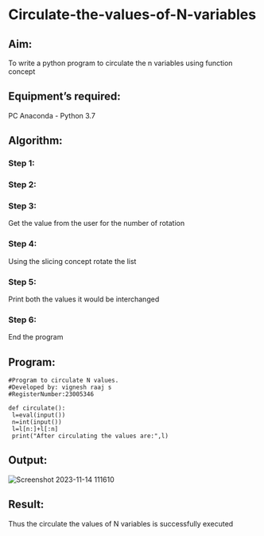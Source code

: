 # Circulate-the-values-of-N-variables
## Aim:
To write a python program to circulate the n variables using function concept
## Equipment’s required:
PC
Anaconda - Python 3.7
## Algorithm: 
### Step 1: 
### Step 2: 
### Step 3: 
Get the value from the user for the number of rotation
### Step 4: 
Using the slicing concept rotate the list
### Step 5: 
Print both the values it would be interchanged
### Step 6: 
End the program
## Program:
```
#Program to circulate N values.
#Developed by: vignesh raaj s
#RegisterNumber:23005346

def circulate():
 l=eval(input())
 n=int(input())
 l=l[n:]+l[:n]
 print("After circulating the values are:",l)
```
## Output:
![Screenshot 2023-11-14 111610](https://github.com/vigneshraaj00/Circulate-the-values-of-N-variables/assets/138849113/09bddfc0-094a-4a34-bc72-08b7fe73dd7a)

## Result:
Thus the circulate the values of N variables is successfully executed
